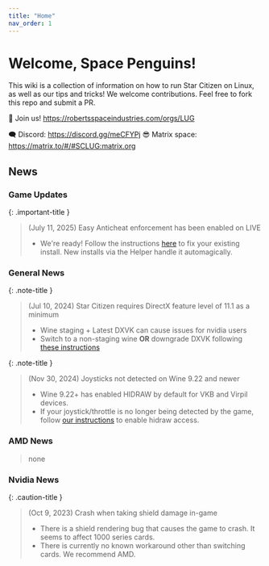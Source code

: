 ```yaml
---
title: "Home"
nav_order: 1
---
```


<h1>Welcome, Space Penguins!</h1>

This wiki is a collection of information on how to run Star Citizen on Linux, as well as our tips and tricks!
We welcome contributions. Feel free to fork this repo and submit a PR.

🐧 Join us! <a href="https://robertsspaceindustries.com/orgs/LUG">https://robertsspaceindustries.com/orgs/LUG</a>

🗨 Discord: <a href="https://discord.gg/meCFYPj">https://discord.gg/meCFYPj</a>
😎 Matrix space: <a href="https://matrix.to/#/#SCLUG:matrix.org">https://matrix.to/#/#SCLUG:matrix.org</a>

## News

### Game Updates

{: .important-title }
> (July 11, 2025)
> Easy Anticheat enforcement has been enabled on LIVE
>
> - We're ready! Follow the instructions [here](Tips-and-Tricks#easy-anti-cheat) to fix your existing install. New installs via the Helper handle it automagically.


### General News

{: .note-title }
> (Jul 10, 2024)
> Star Citizen requires DirectX feature level of 11.1 as a minimum
>
> - Wine staging + Latest DXVK can cause issues for nvidia users
> - Switch to a non-staging wine **OR** downgrade DXVK following [these instructions](Troubleshooting#directx-error-message)


{: .note-title }
> (Nov 30, 2024)
> Joysticks not detected on Wine 9.22 and newer
>
> - Wine 9.22+ has enabled HIDRAW by default for VKB and Virpil devices.
> - If your joystick/throttle is no longer being detected by the game, follow [our instructions](Sticks,-Throttles,-&-Pedals#some-of-your-joysticks-disappear--arent-recognized-in-the-game) to enable hidraw access.

### AMD News

> none


### Nvidia News

{: .caution-title }
> (Oct 9, 2023)
> Crash when taking shield damage in-game
>
> - There is a shield rendering bug that causes the game to crash. It seems to affect 1000 series cards.
> - There is currently no known workaround other than switching cards. We recommend AMD.
